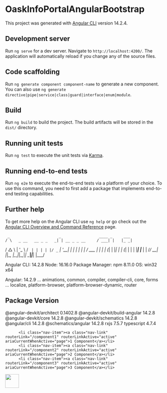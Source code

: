 # OaskInfoPortalAngularBootstrap

This project was generated with [Angular CLI](https://github.com/angular/angular-cli) version 14.2.4.

## Development server

Run `ng serve` for a dev server. Navigate to `http://localhost:4200/`. The application will automatically reload if you change any of the source files.

## Code scaffolding

Run `ng generate component component-name` to generate a new component. You can also use `ng generate directive|pipe|service|class|guard|interface|enum|module`.

## Build

Run `ng build` to build the project. The build artifacts will be stored in the `dist/` directory.

## Running unit tests

Run `ng test` to execute the unit tests via [Karma](https://karma-runner.github.io).

## Running end-to-end tests

Run `ng e2e` to execute the end-to-end tests via a platform of your choice. To use this command, you need to first add a package that implements end-to-end testing capabilities.

## Further help

To get more help on the Angular CLI use `ng help` or go check out the [Angular CLI Overview and Command Reference](https://angular.io/cli) page.


     _                      _                 ____ _     ___
    / \   _ __   __ _ _   _| | __ _ _ __     / ___| |   |_ _|
   / △ \ | '_ \ / _` | | | | |/ _` | '__|   | |   | |    | |
  / ___ \| | | | (_| | |_| | | (_| | |      | |___| |___ | |
 /_/   \_\_| |_|\__, |\__,_|_|\__,_|_|       \____|_____|___|
                |___/
    

Angular CLI: 14.2.8
Node: 16.16.0
Package Manager: npm 8.11.0
OS: win32 x64

Angular: 14.2.9
... animations, common, compiler, compiler-cli, core, forms
... localize, platform-browser, platform-browser-dynamic, router

Package                         Version
---------------------------------------------------------
@angular-devkit/architect       0.1402.8
@angular-devkit/build-angular   14.2.8
@angular-devkit/core            14.2.8
@angular-devkit/schematics      14.2.8
@angular/cli                    14.2.8
@schematics/angular             14.2.8
rxjs                            7.5.7
typescript                      4.7.4


          <li class="nav-item"><a class="nav-link" routerLink="/component1" routerLinkActive="active" ariaCurrentWhenActive="page">1 Component</a></li>
          <li class="nav-item"><a class="nav-link" routerLink="/component2" routerLinkActive="active" ariaCurrentWhenActive="page">2 Component</a></li>
          <li class="nav-item"><a class="nav-link" routerLink="/component3" routerLinkActive="active" ariaCurrentWhenActive="page">3 Component</a></li>

<img src="assets\utg-logo.png" height="44" width="auto">
